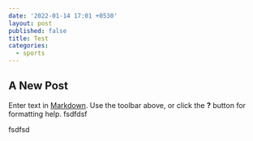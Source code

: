 ```yaml
---
date: '2022-01-14 17:01 +0530'
layout: post
published: false
title: Test
categories:
  - sports
---
```

## A New Post

Enter text in [Markdown](http://daringfireball.net/projects/markdown/). Use the toolbar above, or click the **?** button for formatting help.
fsdfdsf

fsdfsd
